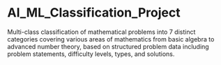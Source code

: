 # AI_ML_Classification_Project
Multi-class classification of mathematical problems into 7 distinct categories covering various areas of mathematics from basic algebra to advanced number theory, based on structured problem data including problem statements, difficulty levels, types, and solutions.
